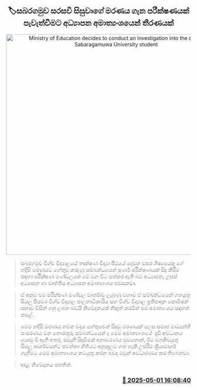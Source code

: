 <p align='center'><b><h2 align='center' title='Ministry of Education decides to conduct an investigation into the death of Sabaragamuwa University student'>🏷සබරගමුව සරසවි සිසුවාගේ මරණය ගැන පරීක්ෂණයක් පැවැත්වීමට අධ්‍යාපන අමාත්‍යංශයෙන් තීරණයක්</h2></b></p>
<p align='center'><img src='https://helakuru.sgp1.cdn.digitaloceanspaces.com/esana/images/lib/ministry-of-education-thumb.jpg' width='600' alt='Ministry of Education decides to conduct an investigation into the death of Sabaragamuwa University student'></p>

> සබරගමුව විශ්ව විද්‍යාලයේ තාක්ෂණ විද්‍යා පීඨයේ දෙවන වසර ශිෂ්‍යයෙකු ගේ හදිසි මරණයට හේතුවූ කරුණු සම්බන්ධයෙන් පූර්ණ පරීක්ෂණයක් සිදු කිරීම සඳහා පරීක්ෂණ මණ්ඩලයක් මේ වන විට පත්කර ඇති බව අධ්‍යාපන, උසස් අධ්‍යාපන හා වෘත්තිය අධ්‍යාපන අමාත්‍යාංශය පවසනවා.

> ඒ අනුව එම පරීක්ෂණ මණ්ඩල වාර්තාව ලැබුණු වහාම ඒ සම්බන්ධයෙන් ගතයුතු සියලු පියවර විශ්ව විද්‍යාල පාලනාධිකාරිය සහ විශ්ව විද්‍යාල ප්‍රතිපාදන කොමිෂන් සභාව විසින් ගනු ලබන බවයි නිවේදනයක් නිකුත් කරමින් එම අමාත්‍යංශය සඳහන් කළේ.

> මෙම හදිසි මරණය නවක වදය හේතුවෙන් සිදුවූ මරණයක් ලෙස සමාජ මාධ්‍යන්හි සංසරණය වන තොරතුරු සම්බන්ධයෙන් ද මෙම අමාත්‍යාංශයේ  දැඩි අවධානය යොමු වී ඇති අතර, එවැනි සිදුවීමක් අනාවරණය වුවහොත්, ඊට වගකිවයුතු සියලු පාර්ශවයන්ට පවත්නා නීතියට අනුකූලව ගත හැකි උපරිම ක්‍රියාමාර්ග ගැනීමට මෙම අමාත්‍යාංශය කටයුතු කරන බවද ඔවුන් අවධාරණය කර තිබෙනවා.

> අදාළ නිවේදනය පහතිත්.



<h3 align='right'><a href='https://www.helakuru.lk/esana/p/109713/'>📅 2025-05-01 16:08:40</a></h3>
